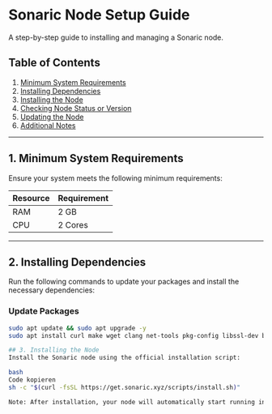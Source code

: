 # Sonaric Node Setup Guide

A step-by-step guide to installing and managing a Sonaric node.

## Table of Contents
1. [Minimum System Requirements](#minimum-system-requirements)
2. [Installing Dependencies](#installing-dependencies)
3. [Installing the Node](#installing-the-node)
4. [Checking Node Status or Version](#checking-node-status-or-version)
5. [Updating the Node](#updating-the-node)
6. [Additional Notes](#additional-notes)

---

## 1. Minimum System Requirements

Ensure your system meets the following minimum requirements:

| **Resource** | **Requirement** |
|--------------|------------------|
| RAM          | 2 GB            |
| CPU          | 2 Cores         |

---

## 2. Installing Dependencies

Run the following commands to update your packages and install the necessary dependencies:

### Update Packages
```bash
sudo apt update && sudo apt upgrade -y
sudo apt install curl make wget clang net-tools pkg-config libssl-dev build-essential jq lz4 gcc unzip snapd -y

## 3. Installing the Node
Install the Sonaric node using the official installation script:

bash
Code kopieren
sh -c "$(curl -fsSL https://get.sonaric.xyz/scripts/install.sh)"

Note: After installation, your node will automatically start running in the background.
